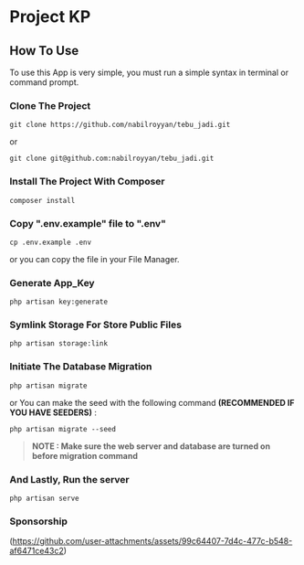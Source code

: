 # Project KP

## How To Use

To use this App is very simple, you must run a simple syntax in terminal or command prompt.

### Clone The Project

```
git clone https://github.com/nabilroyyan/tebu_jadi.git
```

or

```
git clone git@github.com:nabilroyyan/tebu_jadi.git
```

### Install The Project With Composer

```
composer install
```

### Copy ".env.example" file to ".env"

```
cp .env.example .env
```

or you can copy the file in your File Manager.

### Generate App_Key

```
php artisan key:generate
```

### Symlink Storage For Store Public Files

```
php artisan storage:link
```

### Initiate The Database Migration

```
php artisan migrate
```

or You can make the seed with the following command <b>(RECOMMENDED IF YOU HAVE SEEDERS)</b> :

```
php artisan migrate --seed
```

> **NOTE : Make sure the web server and database are turned on before migration command**

### And Lastly, Run the server

```
php artisan serve
```

### Sponsorship
(https://github.com/user-attachments/assets/99c64407-7d4c-477c-b548-af6471ce43c2)
